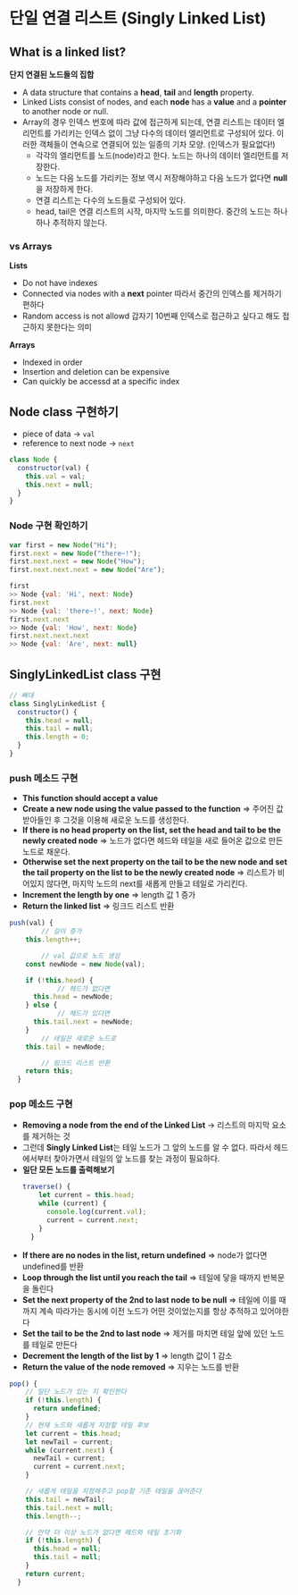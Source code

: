# 단일 연결 리스트 (Singly Linked List)

## What is a linked list?

**단지 연결된 노드들의 집합**

- A data structure that contains a **head**, **tail** and **length** property.
- Linked Lists consist of nodes, and each **node** has a **value** and a **pointer** to another node or null.
- Array의 경우 인덱스 번호에 따라 값에 접근하게 되는데, 연결 리스트는 데이터 엘리먼트를 가리키는 인덱스 없이 그냥 다수의 데이터 엘리먼트로 구성되어 있다. 이러한 객체들이 연속으로 연결되어 있는 일종의 기차 모양. (인덱스가 필요없다!)
  - 각각의 엘리먼트를 노드(node)라고 한다. 노드는 하나의 데이터 엘리먼트를 저장한다.
  - 노드는 다음 노드를 가리키는 정보 역시 저장해야하고 다음 노드가 없다면 **null**을 저장하게 한다.
  - 연결 리스트는 다수의 노드들로 구성되어 있다.
  - head, tail은 연결 리스트의 시작, 마지막 노드를 의미한다. 중간의 노드는 하나하나 추적하지 않는다.

### vs Arrays

**Lists**

- Do not have indexes
- Connected via nodes with a **next** pointer
  따라서 중간의 인덱스를 제거하기 편하다
- Random access is not allowd
  갑자기 10번째 인덱스로 접근하고 싶다고 해도 접근하지 못한다는 의미

**Arrays**

- Indexed in order
- Insertion and deletion can be expensive
- Can quickly be accessd at a specific index

## Node class 구현하기

- piece of data → `val`
- reference to next node → `next`

```jsx
class Node {
  constructor(val) {
    this.val = val;
    this.next = null;
  }
}
```

### Node 구현 확인하기

```jsx
var first = new Node("Hi");
first.next = new Node("there~!");
first.next.next = new Node("How");
first.next.next.next = new Node("Are");

first
>> Node {val: 'Hi', next: Node}
first.next
>> Node {val: 'there~!', next: Node}
first.next.next
>> Node {val: 'How', next: Node}
first.next.next.next
>> Node {val: 'Are', next: null}
```

## SinglyLinkedList class 구현

```jsx
// 뼈대
class SinglyLinkedList {
  constructor() {
    this.head = null;
    this.tail = null;
    this.length = 0;
  }
}
```

### push 메소드 구현

- **This function should accept a value**
- **Create a new node using the value passed to the function**
  ⇒ 주어진 값 받아들인 후 그것을 이용해 새로운 노드를 생성한다.
- **If there is no head property on the list, set the head and tail to be the newly created node**
  ⇒ 노드가 없다면 헤드와 테일을 새로 들어온 값으로 만든 노드로 채운다.
- **Otherwise set the next property on the tail to be the new node and set the tail property on the list to be the newly created node**
  ⇒ 리스트가 비어있지 않다면, 마지막 노드의 next를 새롭게 만들고 테일로 가리킨다.
- **Increment the length by one**
  ⇒ length 값 1 증가
- **Return the linked list**
  ⇒ 링크드 리스트 반환

```jsx
push(val) {
		// 길이 증가
    this.length++;

		// val 값으로 노드 생성
    const newNode = new Node(val);

    if (!this.head) {
			// 헤드가 없다면
      this.head = newNode;
    } else {
			// 헤드가 있다면
      this.tail.next = newNode;
    }
		// 테일은 새로운 노드로
    this.tail = newNode;

		// 링크드 리스트 반환
    return this;
  }
```

### pop 메소드 구현

- **Removing a node from the end of the Linked List**
  → 리스트의 마지막 요소를 제거하는 것
- 그런데 **Singly Linked List**는 테일 노드가 그 앞의 노드를 알 수 없다. 따라서 헤드에서부터 찾아가면서 테일의 앞 노드를 찾는 과정이 필요하다.
- **일단 모든 노드를 출력해보기**
  ```jsx
  traverse() {
      let current = this.head;
      while (current) {
        console.log(current.val);
        current = current.next;
      }
    }
  ```
- **If there are no nodes in the list, return undefined**
  ⇒ node가 없다면 undefined를 반환
- **Loop through the list until you reach the tail**
  ⇒ 테일에 닿을 때까지 반복문을 돌린다
- **Set the next property of the 2nd to last node to be null**
  ⇒ 테일에 이를 때까지 계속 따라가는 동시에 이전 노드가 어떤 것이었는지를 항상 추적하고 있어야한다
- **Set the tail to be the 2nd to last node**
  ⇒ 제거를 마치면 테일 앞에 있던 노드를 테일로 만든다
- **Decrement the length of the list by 1**
  ⇒ length 값이 1 감소
- **Return the value of the node removed**
  ⇒ 지우는 노드를 반환

```jsx
pop() {
    // 일단 노드가 있는 지 확인한다
    if (!this.length) {
      return undefined;
    }
    // 현재 노드와 새롭게 지정할 테일 후보
    let current = this.head;
    let newTail = current;
    while (current.next) {
      newTail = current;
      current = current.next;
    }

    // 새롭게 테일을 지정해주고 pop할 기존 테일을 끊어준다
    this.tail = newTail;
    this.tail.next = null;
    this.length--;

    // 만약 더 이상 노드가 없다면 헤드와 테일 초기화
    if (!this.length) {
      this.head = null;
      this.tail = null;
    }
    return current;
  }
```
